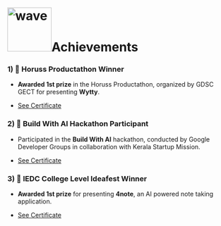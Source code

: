 <h1><img src="https://tryhackme-images.s3.amazonaws.com/user-avatars/5c7e0036030a65b2ba85f1d915c3274c.png" alt="wave" width="100"/>Achievements</h1>

### 1) 🥇 **Horuss Productathon Winner**

* **Awarded 1st prize** in the Horuss Productathon, organized by GDSC GECT for presenting **Wytty**.

* [See Certificate](https://github.com/JohnPaulNaiju/achievements/blob/main/JOHN%20PAUL%20NAIJU%281%29.jpg)

### 2) 🤖 **Build With AI Hackathon Participant**

* Participated in the **Build With AI** hackathon, conducted by Google Developer Groups in collaboration with Kerala Startup Mission.

* [See Certificate](https://github.com/JohnPaulNaiju/achievements/blob/main/John%20Paul%20Naiju.pdf)

### 3) 🤖 **IEDC College Level Ideafest Winner**

* **Awarded 1st prize** for presenting **4note**, an AI powered note taking application.

*  [See Certificate](https://github.com/JohnPaulNaiju/achievements/blob/main/ideafest.pdf)
